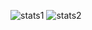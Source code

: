 ![stats1](https://github-readme-stats.vercel.app/api?username=michaelshumshum&bg_color=45,#FA9696,#8EA6BF&title_color=#FFFFFF&test_color=#FFFFFF&icon_color=#FFFFFF&hide_border=true&show_icons=true)
![stats2](https://github-readme-stats.vercel.app/api/top-langs/?username=michaelshumshum&layout=compact&langs_count=10&bg_color=45,#FA9696,#8EA6BF&title_color=#FFFFFF&test_color=#FFFFFF&icon_color=#FFFFFF&hide_border=true&)

